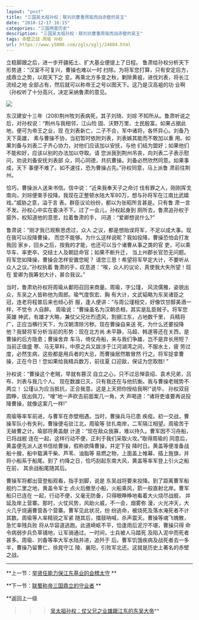```yaml
---
layout: "post"
title: "三国吴太祖孙权：联刘抗曹重周瑜而战赤壁的吴王"
date: "2018-12-17 16:15"
categories: "三国两晋历史"
description: "三国吴太祖孙权：联刘抗曹重周瑜而战赤壁的吴王"
tags: 赤壁之战 周瑜 孙权
url: https://www.y5000.com/zgls/sglj/24604.html
---
```






立稳脚跟之后，进一步开疆拓土、扩大基业便提上了日程。 鲁肃给孙权分析天下形势道：“汉室不可复兴，曹操也难以一时
扫除。为将军您打算，只有安定后方，成鼎立之势，以观天下之 变。再乘北方多变之秋，剿除黄袓，进伐刘表，将长江流经之地
全部占有，然后就可以称帝王之号以图天下。这乃是汉高袓的功 业啊（孙权听了十分高兴，决定采纳鲁肃的意见。

![](https://img.y5000.com/uploads/allimg/170803/12-1FP3092G9494.jpg)

东汉建安十三年（208)荆州牧刘表病死，其子刘琦、刘琮 不知所从。鲁肃听说之后，对孙权说：“荆州与我相邻，江山险
固、沃野万里、士民殷富。如果占据此地，便可为帝王之业，现 在刘表新亡，二子不合，军中诸将，各怀异心。刘备乃天下英雄，
素与曹操不协，当初暂时依附刘表，刘表嫉其能而不敢加以重 用。如果刘备与刘表二子齐心协力，对他们应该加以安抚，与他
们结为盟好；如果他们不能和好，应该以别的办法加以夺取。请 您派我到荆州吊丧，向刘表二子表示慰问，劝说刘备安抚刘表部
众，同心同德，共抗曹操。刘备必然欣然同意。如果事成，天下 事便不难了。如不速往，恐为曹操占先。”孙权同意，马上派鲁 肃前往荆州。

恰巧，曹操派人送来书信。信中说：“近来我奉天子之命讨
伐有罪之人，刚刚挥戈南向，刘琮便束手投降。我现在正整顿水陆大军80万，想与孙将军在江南比武嬉戏。”威胁之意，溢于言
表。群臣议论纷纷，都以为张昭所言甚是。只有鲁 肃一言不发。孙权心中实在委决不下。过了一会儿，孙权起身到
厕所去，鲁肃追孙权于窗外，权知道他的意思，拉着鲁肃的手， 问道：“爱卿想说什么?”

鲁肃说：“刚才我已观察思虑过，众人 之议，都是想贻误将军，不足以成大事。现在我可以投降曹操， 而您不能够。为什么这样说昵？我如投降，曹操恐怕会打发我回
家乡，回乡之后，按我的才能，也还可以当个诸曹从事之类的官 吏，可以乘华车、率吏卒、交结士人及朝廷命官；如果不断升迁，
当上州郡长官恐无问题。将军您如降操，曹操会怎样安置您昵？ 请您三思！希望将军早定大计，不要听从众人之议。”孙权执着
鲁肃的手，叹息道：“唉，众人的议论，真使我大失所望！现在 爱卿为我筹划大计，甚合我议。”

当时，鲁肃劝孙权将周瑜从鄱阳召回来商量。周瑜，字公瑾， 风流儒雅，姿貌出众，东吴之人皆称他为周郎。瑜气度恢宏、胸
有大计，文武韬略为东吴诸臣之冠，连老将程普后来也倾心折 服，逢人便讲：“与周公瑾相交，好像饮甘醇美酒一样，不觉令 人自醉。
周瑜说：“曹操虽名为汉朝丞相，其实是乱臣贼子。将军您英雄 神武，有雄才大略，兼仗父兄壮烈遗风，割据江东，占地数千里，
兵精将广，正应当横行天下，为汉朝清除污秽。现在曹操自来送 死，为什么还要投降他？我替将军分析当前的形势：现在北方尚
未平静，马超、韩遂等还在关西，是曹操的后方隐患；曹操舍弃 车马，倚仗舟船，来与我们争雄，岂不是弃长用短？当前正值盛
寒、马无草料，中原之兵又跋涉于江河湖湾之间，不服水土，疲 劳过度，必然生病，这些都是用兵者的大忌，而曹操居然敢冒然
行之。将军捉拿曹操，正在今日！您如果给我精兵数万，前往夏 口迎敌，保证为您取胜! ”

孙权说：“曹操这个老贼，早就有篡汉 自立之心，只不过忌惮袁绍、袁术兄弟，吕布、刘表与我几个人。 现在数雄已灭，只有我还在与他抗衡。我与曹操老贼势不两立！
公瑾认为应当抵抗，正合我意。这是上天把你授给我啊!”说毕， 孙权双目圆睁，拔出佩刀，“嗖”地一声砍去前面案几一角，大
声喝道：“诸将吏谁要再说投降曹操，就像这案几一样!”

周瑜等率军前进，与曹军在赤壁相遇。当时，曹操兵马已患 疾疫。初一交战，曹操军队小有失利，曹操便屯驻江北，周瑜等
驻扎南岸，二军隔江相望。周瑜苦于无破曹之计。瑜部将黄盖献 计道：“现在敌众我寡，难以持久。曹军因不习舟船，已将战舰
连在一起，这样行动不便，正利于我们采取火攻。”取得周瑜的 同意后，黄盖便先派人送书信给曹操，假称欲降曹操，并定下投
降时日。黄盖等便准备战船十艘，船中载满干柴、芦苇、油脂等 易燃之物，上面盖上帷幕、插上旌旗，并将小船系于船尾。到了
约降之日，恰巧刮起东南大风，黄盖等率军登上引火之船在前， 其余战船尾随其后。

曹操军将都出营登船观看，指手划脚，说是 东吴战将要来投降。到了距离曹军船舰约二里之地，黄盖令军士 点火后撤至小船，火船乘风，箭一般直射北岸。曹军船只已连在
一起，行动不便，又毫无防备，只得眼睁睁地看着大火烧尽战舰， 并延及岸上营寨。那时，火仗风势，风助火威，不一会，烟雾弥
漫，火光冲天，大火几乎烧遍曹营各个营寨。曹军见此状况，纷 纷逃命，被烧死及落水淹死者不计其数。周瑜等人率精锐之军紧
随其后，擂鼓呐喊，杀声震天。曹操等魂飞魄散，急忙率残兵败 将从华容道逃跑。此道崎岖不平，恰逢雨后泥泞不堪，曹操只得
命令病弱步兵负草铺地，让军骑通过。一时间，士兵被人马踏死 及陷入泥中而死者甚多。周瑜、刘备等率大军水陆并进，追歼于
后。曹军饥饿疾病及战死者去一多半，曹操乃留曹仁、徐晁守江 陵、襄阳，引败军北还。这就是历史上著名的赤壁之战。

* * *

**上一节：[举贤任能力保江东基业的会稽太守](https://www.y5000.com/zgls/sglj/24602.html) **

**下一节：[联蜀称帝三国鼎立的守业者](https://www.y5000.com/zgls/sglj/24605.html) **

**返回上一级
>>>[吴太祖孙权：仗父兄之业雄踞江东的东吴大帝](https://www.y5000.com/zgls/sglj/24607.html)**
